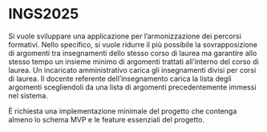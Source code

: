 # INGS2025
Si vuole sviluppare una applicazione per l’armonizzazione dei percorsi formativi. Nello specifico, si vuole ridurre il più possibile la sovrapposizione di argomenti tra insegnamenti dello stesso corso di laurea ma garantire allo stesso tempo un insieme minimo di argomenti trattati all’interno del corso di laurea. Un incaricato amministrativo carica gli insegnamenti divisi per corsi di laurea. Il docente referente dell’insegnamento carica la lista degli argomenti scegliendoli da una lista di argomenti precedentemente immessi nel sistema.

È richiesta una implementazione minimale del progetto che contenga almeno lo schema MVP e le feature essenziali del progetto.